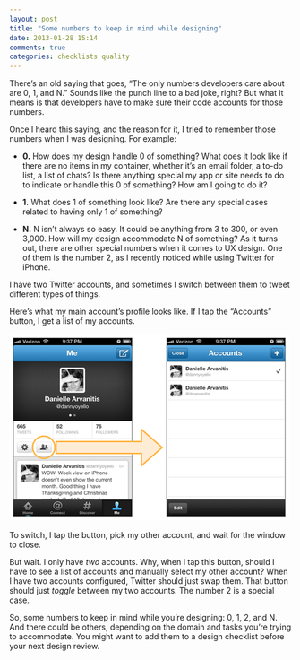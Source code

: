 ```yaml
---
layout: post
title: "Some numbers to keep in mind while designing"
date: 2013-01-28 15:14
comments: true
categories: checklists quality
---
```


There’s an old saying that goes, “The only numbers developers care about are 0, 1, and N.”
Sounds like the punch line to a bad joke, right? But what it means is that developers have 
to make sure their code accounts for those numbers.

Once I heard this saying, and the reason for it, I tried to remember those numbers when I was designing. For example:

* <strong>0.</strong> How does my design handle 0 of something? What does it look like if there are no items in my container, whether it’s an email folder, a to-do list, a list of chats? Is there anything special my app or site needs to do to indicate or handle this 0 of something? How am I going to do it?

* <strong>1.</strong> What does 1 of something look like? Are there any special cases related to having only 1 of something?

* <strong>N.</strong> N isn’t always so easy. It could be anything from 3 to 300, or even 3,000. How will my design accommodate N of something?
As it turns out, there are other special numbers when it comes to UX design. One of them is the number 2, as I recently noticed while using Twitter for iPhone.

I have two Twitter accounts, and sometimes I switch between them to tweet different types of things.

Here’s what my main account’s profile looks like. If I tap the “Accounts” button, I get a list of my accounts.

<img src="/../images/blogImages/numbers_screenshots.png" alt="screenshots" title="Button 
doesn’t toggle between two accounts" />

To switch, I tap the button, pick my other account, and wait for the window to close.

But wait. I only have *two* accounts. Why, when I tap this button, should I have to see a list of accounts and manually select my other account? When I have two accounts configured, Twitter should just swap them. That button should just *toggle* between my two accounts. The number 2 is a special case.

So, some numbers to keep in mind while you’re designing: 0, 1, 2, and N. And there could be others, depending on the domain and tasks you’re trying to accommodate. You might want to add them to a design checklist before your next design review.